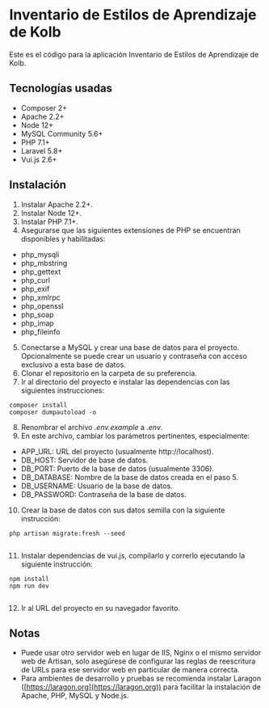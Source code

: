 # Inventario de Estilos de Aprendizaje de Kolb

Este es el código para la aplicación Inventario de Estilos de Aprendizaje de Kolb.

## Tecnologías usadas

* Composer 2+
* Apache 2.2+
* Node 12+
* MySQL Community 5.6+
* PHP 7.1+
* Laravel 5.8+
* Vui.js 2.6+

## Instalación

1. Instalar Apache 2.2+.
2. Instalar Node 12+.
3. Instalar PHP 7.1+.
4. Asegurarse que las siguientes extensiones de PHP se encuentran disponibles y habilitadas:
 * php_mysqli
 * php_mbstring
 * php_gettext
 * php_curl
 * php_exif
 * php_xmlrpc
 * php_openssl
 * php_soap
 * php_imap
 * php_fileinfo
5. Conectarse a MySQL y crear una base de datos para el proyecto. Opcionalmente se puede crear un usuario y contraseña con acceso exclusivo a esta base de datos.
6. Clonar el repositorio en la carpeta de su preferencia.
7. Ir al directorio del proyecto e instalar las dependencias con las siguientes instrucciones:

 ```
 composer install
 composer dumpautoload -o
 ```

8. Renombrar el archivo _.env.example_ a _.env_.
9. En este archivo, cambiar los parámetros pertinentes, especialmente: 
 * APP_URL: URL del proyecto (usualmente http://localhost).
 * DB_HOST: Servidor de base de datos.
 * DB_PORT: Puerto de la base de datos (usualmente 3306).
 * DB_DATABASE: Nombre de la base de datos creada en el paso 5.
 * DB_USERNAME: Usuario de la base de datos.
 * DB_PASSWORD: Contraseña de la base de datos.
10. Crear la base de datos con sus datos semilla con la siguiente instrucción:
 
 ```
 php artisan migrate:fresh --seed
  
 ```
 
11. Instalar dependencias de vui.js, compilarlo y correrlo ejecutando la siguiente instrucción:

 ```
 npm install
 npm run dev
  
 ```
 
12. Ir al URL del proyecto en su navegador favorito.

## Notas

* Puede usar otro servidor web en lugar de IIS, Nginx o el mismo servidor web de Artisan, solo asegúrese de configurar las reglas de reescritura de URLs para ese servidor web en particular de manera correcta.
* Para ambientes de desarrollo y pruebas se recomienda instalar Laragon ([https://laragon.org](https://laragon.org)) para facilitar la instalación de Apache, PHP, MySQL y Node.js.